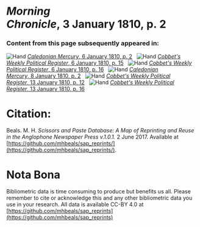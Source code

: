 # *Morning Chronicle*, 3 January 1810, p. 2  
  
### Content from this page subsequently appeared in:  
![Hand](http://scissorsandpaste.net/wp-content/uploads/2017/06/smallhandpointer.png) [*Caledonian Mercury*, 6 January 1810, p. 2](https://mhbeals.github.io/sap_html/Caledonian-Mercury/Caledonian-Mercury-6-January-1810-p-2)  
![Hand](http://scissorsandpaste.net/wp-content/uploads/2017/06/smallhandpointer.png) [*Cobbet's Weekly Political Register*, 6 January 1810, p. 15](https://mhbeals.github.io/sap_html/Cobbet's-Weekly-Political-Register/Cobbet's-Weekly-Political-Register-6-January-1810-p-15)  
![Hand](http://scissorsandpaste.net/wp-content/uploads/2017/06/smallhandpointer.png) [*Cobbet's Weekly Political Register*, 6 January 1810, p. 16](https://mhbeals.github.io/sap_html/Cobbet's-Weekly-Political-Register/Cobbet's-Weekly-Political-Register-6-January-1810-p-16)  
![Hand](http://scissorsandpaste.net/wp-content/uploads/2017/06/smallhandpointer.png) [*Caledonian Mercury*, 8 January 1810, p. 2](https://mhbeals.github.io/sap_html/Caledonian-Mercury/Caledonian-Mercury-8-January-1810-p-2)  
![Hand](http://scissorsandpaste.net/wp-content/uploads/2017/06/smallhandpointer.png) [*Cobbet's Weekly Political Register*, 13 January 1810, p. 12](https://mhbeals.github.io/sap_html/Cobbet's-Weekly-Political-Register/Cobbet's-Weekly-Political-Register-13-January-1810-p-12)  
![Hand](http://scissorsandpaste.net/wp-content/uploads/2017/06/smallhandpointer.png) [*Cobbet's Weekly Political Register*, 13 January 1810, p. 16](https://mhbeals.github.io/sap_html/Cobbet's-Weekly-Political-Register/Cobbet's-Weekly-Political-Register-13-January-1810-p-16)  


# Citation: 

Beals. M. H. *Scissors and Paste Database: A Map of Reprinting and Reuse in the Anglophone Newspaper Press v.1.0.1.* 2 June 2017. Available at [https://github.com/mhbeals/sap_reprints/](https://github.com/mhbeals/sap_reprints/). 

# Nota Bona

Bibliometric data is time consuming to produce but benefits us all. Please remember to cite or acknowledge this and any other bibliometric data you use in your research. All data is available CC-BY 4.0 at [https://github.com/mhbeals/sap_reprints](https://github.com/mhbeals/sap_reprints)